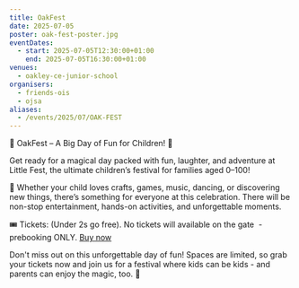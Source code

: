 ```yaml
---
title: OakFest
date: 2025-07-05
poster: oak-fest-poster.jpg
eventDates:
  - start: 2025-07-05T12:30:00+01:00
    end: 2025-07-05T16:30:00+01:00
venues:
  - oakley-ce-junior-school
organisers:
  - friends-ois
  - ojsa
aliases:
  - /events/2025/07/OAK-FEST
---
```

🎉 OakFest – A Big Day of Fun for Children! 🎈

Get ready for a magical day packed with fun, laughter, and adventure at Little Fest, the ultimate children’s festival for families aged 0–100!

🌟 Whether your child loves crafts, games, music, dancing, or discovering new things, there’s something for everyone at this celebration. There will be non-stop entertainment, hands-on activities, and unforgettable moments.

🎟️ Tickets: (Under 2s go free). No tickets will available on the gate  - prebooking ONLY. [Buy now](https://www.pta-events.co.uk/oakleyschools/index.cfm?event=event&eventId=98976)

Don't miss out on this unforgettable day of fun! Spaces are limited, so grab your tickets now and join us for a festival where kids can be kids - and parents can enjoy the magic, too. 💫
